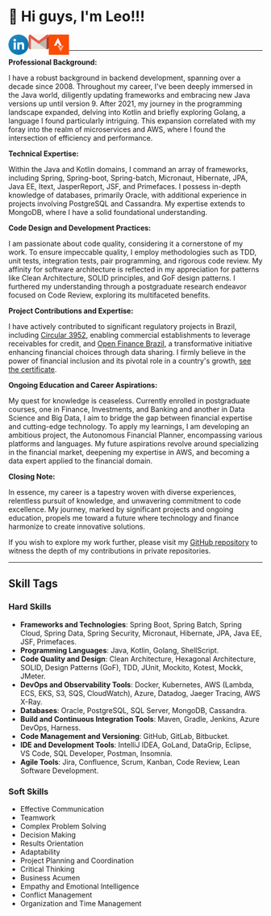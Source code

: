 # 👋 Hi guys, I'm Leo!!!

<a target="_blank" href="https://www.linkedin.com/in/leomachadop/?locale=en_US">
  <img align="left" alt="LinkdeIN" width="40px" src="icon/linkedin-icon.svg" />
</a>
<a target="_blank" href="mailto:leo.machadop@gmail.com">
  <img align="left" alt="Gmail" width="40px" src="icon/gmail-icon.svg" />
</a>
<a target="_blank" href="https://www.strava.com/athletes/leomachadop">
  <img align="left" alt="Facebook" width="40px" src="icon/strava-2.svg" />
</a>
<br>

---- 
**Professional Background:**

I have a robust background in backend development, spanning over a decade since 2008. Throughout my career, I've been deeply immersed in the Java world, diligently updating frameworks and embracing new Java versions up until version 9. After 2021, my journey in the programming landscape expanded, delving into Kotlin and briefly exploring Golang, a language I found particularly intriguing. This expansion correlated with my foray into the realm of microservices and AWS, where I found the intersection of efficiency and performance.

**Technical Expertise:**

Within the Java and Kotlin domains, I command an array of frameworks, including Spring, Spring-boot, Spring-batch, Micronaut, Hibernate, JPA, Java EE, Itext, JasperReport, JSF, and Primefaces. I possess in-depth knowledge of databases, primarily Oracle, with additional experience in projects involving PostgreSQL and Cassandra. My expertise extends to MongoDB, where I have a solid foundational understanding.

**Code Design and Development Practices:**

I am passionate about code quality, considering it a cornerstone of my work. To ensure impeccable quality, I employ methodologies such as TDD, unit tests, integration tests, pair programming, and rigorous code review. My affinity for software architecture is reflected in my appreciation for patterns like Clean Architecture, SOLID principles, and GoF design patterns.
I furthered my understanding through a postgraduate research endeavor focused on Code Review, exploring its multifaceted benefits.

**Project Contributions and Expertise:**

I have actively contributed to significant regulatory projects in Brazil, including <a href="https://www.bcb.gov.br/estabilidadefinanceira/exibenormativo?tipo=Circular&numero=3952">Circular 3952</a>, enabling commercial establishments to leverage receivables for credit, and <a href="https://openbankingbrasil.org.br/?cookie=true">Open Finance Brazil</a>, a transformative initiative enhancing financial choices through data sharing. I firmly believe in the power of financial inclusion and its pivotal role in a country's growth, <a href="https://github.com/leomachadop/leomachadop/blob/main/certificates/open-finance-certificate.png">see the certificate</a>.

**Ongoing Education and Career Aspirations:**

My quest for knowledge is ceaseless. Currently enrolled in postgraduate courses, one in Finance, Investments, and Banking and another in Data Science and Big Data, I aim to bridge the gap between financial expertise and cutting-edge technology. To apply my learnings, I am developing an ambitious project, the Autonomous Financial Planner, encompassing various platforms and languages. My future aspirations revolve around specializing in the financial market, deepening my expertise in AWS, and becoming a data expert applied to the financial domain.

**Closing Note:**

In essence, my career is a tapestry woven with diverse experiences, relentless pursuit of knowledge, and unwavering commitment to code excellence. My journey, marked by significant projects and ongoing education, propels me toward a future where technology and finance harmonize to create innovative solutions.

If you wish to explore my work further, please visit my [GitHub repository](https://github.com/leomachadop) to witness the depth of my contributions in private repositories.

----

## Skill Tags

### Hard Skills

 - **Frameworks and Technologies**: Spring Boot, Spring Batch, Spring Cloud, Spring Data, Spring Security, Micronaut, Hibernate, JPA, Java EE, JSF, Primefaces.
 - **Programming Languages**: Java, Kotlin, Golang, ShellScript.
 - **Code Quality and Design**: Clean Architecture, Hexagonal Architecture, SOLID, Design Patterns (GoF), TDD, JUnit, Mockito, Kotest, Mockk, JMeter.
 - **DevOps and Observability Tools**: Docker, Kubernetes, AWS (Lambda, ECS, EKS, S3, SQS, CloudWatch), Azure, Datadog, Jaeger Tracing, AWS X-Ray.
 - **Databases**: Oracle, PostgreSQL, SQL Server, MongoDB, Cassandra.
 - **Build and Continuous Integration Tools**: Maven, Gradle, Jenkins, Azure DevOps, Harness.
 - **Code Management and Versioning**: GitHub, GitLab, Bitbucket.
 - **IDE and Development Tools**: IntelliJ IDEA, GoLand, DataGrip, Eclipse, VS Code, SQL Developer, Postman, Insomnia.
 - **Agile Tools**: Jira, Confluence, Scrum, Kanban, Code Review, Lean Software Development.

### Soft Skills

- Effective Communication
- Teamwork
- Complex Problem Solving
- Decision Making
- Results Orientation
- Adaptability
- Project Planning and Coordination
- Critical Thinking
- Business Acumen
- Empathy and Emotional Intelligence
- Conflict Management
- Organization and Time Management

